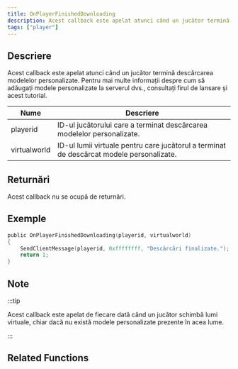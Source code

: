 ```yaml
---
title: OnPlayerFinishedDownloading
description: Acest callback este apelat atunci când un jucător termină descărcarea modelelor personalizate.
tags: ["player"]
---
```


<VersionWarn name='callback' version='SA-MP 0.3.DL' />

## Descriere

Acest callback este apelat atunci când un jucător termină descărcarea modelelor personalizate. Pentru mai multe informații despre cum să adăugați modele personalizate la serverul dvs., consultați firul de lansare și acest tutorial.

| Nume         | Descriere                                                                                |
| ------------ | ---------------------------------------------------------------------------------------- |
| playerid     | ID-ul jucătorului care a terminat descărcarea modelelor personalizate.                   |
| virtualworld | ID-ul lumii virtuale pentru care jucătorul a terminat de descărcat modele personalizate. |

## Returnări

Acest callback nu se ocupă de returnări.

## Exemple

```c
public OnPlayerFinishedDownloading(playerid, virtualworld)
{
    SendClientMessage(playerid, 0xffffffff, "Descărcări finalizate.");
    return 1;
}
```

## Note

:::tip

Acest callback este apelat de fiecare dată când un jucător schimbă lumi virtuale, chiar dacă nu există modele personalizate prezente în acea lume.

:::

## Related Functions